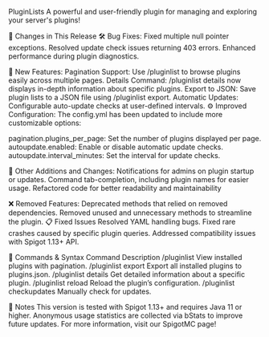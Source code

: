 PluginLists
A powerful and user-friendly plugin for managing and exploring your server's plugins!

🚀 Changes in This Release
🛠️ Bug Fixes:
Fixed multiple null pointer exceptions.
Resolved update check issues returning 403 errors.
Enhanced performance during plugin diagnostics.


🌟 New Features:
Pagination Support: Use /pluginlist <page> to browse plugins easily across multiple pages.
Details Command: /pluginlist details <plugin> now displays in-depth information about specific plugins.
Export to JSON: Save plugin lists to a JSON file using /pluginlist export.
Automatic Updates: Configurable auto-update checks at user-defined intervals.
⚙️ Improved Configuration:
The config.yml has been updated to include more customizable options:


pagination.plugins_per_page: Set the number of plugins displayed per page.
autoupdate.enabled: Enable or disable automatic update checks.
autoupdate.interval_minutes: Set the interval for update checks.


🔄 Other Additions and Changes:
Notifications for admins on plugin startup or updates.
Command tab-completion, including plugin names for easier usage.
Refactored code for better readability and maintainability


❌ Removed Features:
Deprecated methods that relied on removed dependencies.
Removed unused and unnecessary methods to streamline the plugin.
📋 Fixed Issues
Resolved YAML handling bugs.
Fixed rare crashes caused by specific plugin queries.
Addressed compatibility issues with Spigot 1.13+ API.



📖 Commands & Syntax
Command	Description
/pluginlist <page>	View installed plugins with pagination.
/pluginlist export	Export all installed plugins to plugins.json.
/pluginlist details <plugin>	Get detailed information about a specific plugin.
/pluginlist reload	Reload the plugin’s configuration.
/pluginlist checkupdates	Manually check for updates.



📌 Notes
This version is tested with Spigot 1.13+ and requires Java 11 or higher.
Anonymous usage statistics are collected via bStats to improve future updates.
For more information, visit our SpigotMC page!
